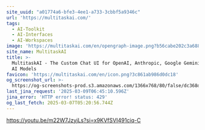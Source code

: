 ```yaml
---
site_uuid: "a01774a6-bfe3-4ee1-a733-3cbbf5a9346c"
url: 'https://multitaskai.com/'
tags:
  - AI-Toolkit
  - AI-Interfaces
  - AI-Workspaces
image: 'https://multitaskai.com/en/opengraph-image.png?b56cabe202c3a688'
site_name: MultitaskAI
title: >-
  MultitaskAI - The Custom Chat UI for OpenAI, Anthropic, Google Gemini, and Top
  AI Models
favicon: 'https://multitaskai.com/en/icon.png?3c861ab986d0dc18'
og_screenshot_url: >-
  https://og-screenshots-prod.s3.amazonaws.com/1366x768/80/false/dc368d764c9e75a8e260ded4336dbfd5f48d0794ad0a5ef8bc26f10c2bd84097.jpeg
last_jina_request: '2025-03-09T06:45:10.596Z'
jina_error: 'HTTP error! status: 429'
og_last_fetch: 2025-03-07T05:20:56.744Z
---
```


https://youtu.be/m22W7JzyjLs?si=x9KVfSVI491ciq-C
